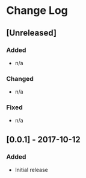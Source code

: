 # Change Log

## [Unreleased]
### Added
- n/a

### Changed
- n/a

### Fixed
- n/a

## [0.0.1] - 2017-10-12
### Added
- Initial release
